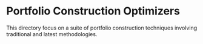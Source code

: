 # Portfolio Construction Optimizers

This directory focus on a suite of portfolio construction techniques involving traditional and latest methodologies.
